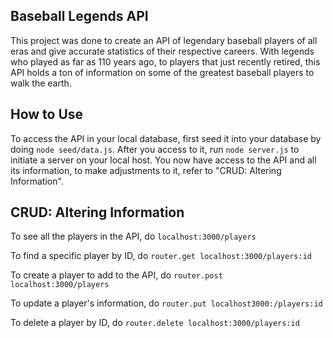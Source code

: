 ## Baseball Legends API

This project was done to create an API of legendary baseball players of all eras and give accurate statistics of their respective careers. With legends who played as far as 110 years ago, to players that just recently retired, this API holds a ton of information on some of the greatest baseball players to walk the earth.

## How to Use

To access the API in your local database, first seed it into your database by doing `node seed/data.js`. After you access to it, run `node server.js` to initiate a server on your local host. You now have access to the API and all its information, to make adjustments to it, refer to "CRUD: Altering Information".

## CRUD: Altering Information

To see all the players in the API, do `localhost:3000/players`

To find a specific player by ID, do `router.get localhost:3000/players:id`

To create a player to add to the API, do `router.post localhost:3000/players`

To update a player's information, do `router.put localhost3000:/players:id`

To delete a player by ID, do `router.delete localhost:3000/players:id`
